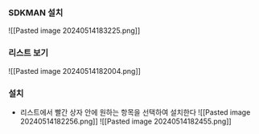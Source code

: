 ### SDKMAN 설치
![[Pasted image 20240514183225.png]]
### 리스트 보기
![[Pasted image 20240514182004.png]]
### 설치
- 리스트에서 빨간 상자 안에 원하는 항목을 선택하여 설치한다
	![[Pasted image 20240514182256.png]]
    ![[Pasted image 20240514182455.png]]


